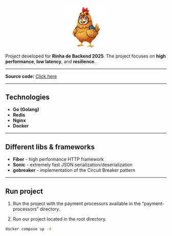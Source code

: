 <p align="center">
   <img width="25%" src="banner.png"> 
</p>

Project developed for **Rinha de Backend 2025**. The project focuses on **high performance**, **low latency**, and **resilience**.

---

**Source code:** [Click here](https://github.com/CodeVsk/rinha-backend-go-2025)

---

## Technologies

- **Go (Golang)**
- **Redis**
- **Nginx**
- **Docker**

---

## Different libs & frameworks

- **Fiber** - high performance HTTP framework
- **Sonic** - extremely fast JSON serialization/deserialization
- **gobreaker** - implementation of the Circuit Breaker pattern

---

## Run project

1. Run the project with the payment processors available in the “payment-processors” directory.

2. Run our project located in the root directory.

```bash
docker compose up -d
```
